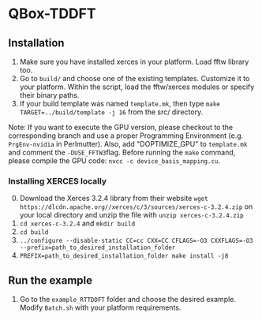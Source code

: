 # QBox-TDDFT
## Installation

1. Make sure you have installed xerces in your platform. Load fftw library too.
2. Go to ``build/`` and choose one of the existing templates. Customize it to your platform. Within the script, load the fftw/xerces modules or specify their binary paths.
3. If your build template was named ``template.mk``, then type ``make TARGET=../build/template -j 16`` from the src/ directory.

Note: If you want to execute the GPU version, please checkout to the corresponding branch and use a proper Programming Environment (e.g. ``PrgEnv-nvidia`` in Perlmutter). Also, add "DOPTIMIZE_GPU" to ``template.mk`` and comment the ``-DUSE_FFTW3``flag. Before running the ``make`` command, please compile the GPU code: ``nvcc -c device_basis_mapping.cu``.

### Installing XERCES locally

0. Download the Xerces 3.2.4 library from their website ``wget https://dlcdn.apache.org//xerces/c/3/sources/xerces-c-3.2.4.zip`` on your local directory and unzip the file with ``unzip xerces-c-3.2.4.zip``
1. ``cd xerces-c-3.2.4`` and ``mkdir build`` 
2. ``cd build``
3. ``../configure --disable-static CC=cc CXX=CC CFLAGS=-O3 CXXFLAGS=-O3 --prefix=path_to_desired_installation_folder``
4. ``PREFIX=path_to_desired_installation_folder make install -j8``


## Run the example

1. Go to the ``example_RTTDDFT`` folder and choose the desired example. Modify ``Batch.sh`` with your platform requirements.


